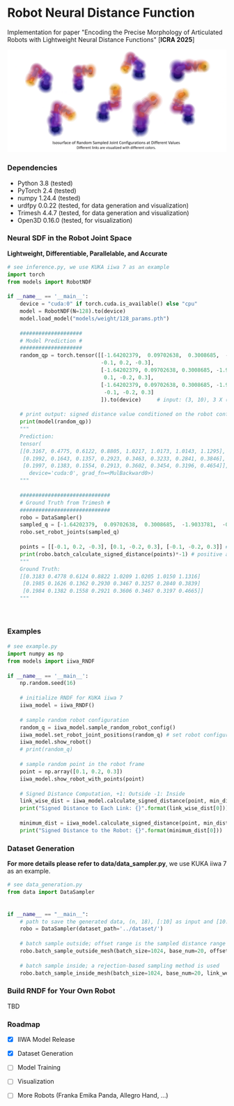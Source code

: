 # Robot Neural Distance Function

Implementation for paper "Encoding the Precise Morphology of Articulated Robots with Lightweight Neural Distance Functions" [**ICRA 2025**] 

![Screenshot from 2025-02-05 17-33-40](./media/examples.png)



### Dependencies

- Python 3.8 (tested)
- PyTorch 2.4 (tested)
- numpy 1.24.4 (tested)
- urdfpy 0.0.22 (tested, for data generation and visualization)
- Trimesh 4.4.7 (tested, for data generation and visualization)
- Open3D 0.16.0 (tested, for visualization) 



### Neural SDF in the Robot Joint Space

**Lightweight, Differentiable, Parallelable, and Accurate**

```python
# see inference.py, we use KUKA iiwa 7 as an example
import torch
from models import RobotNDF

if __name__ == '__main__':
    device = "cuda:0" if torch.cuda.is_available() else "cpu"
    model = RobotNDF(N=128).to(device)
    model.load_model("models/weight/128_params.pth")
	
    ####################
    # Model Prediction #
    ####################
    random_qp = torch.tensor([[-1.64202379,  0.09702638,  0.3008685,  -1.9033781,  -0.82645173, -1.15995584, 1.15286252,
                              -0.1, 0.2, -0.3],
                              [-1.64202379, 0.09702638, 0.3008685, -1.9033781, -0.82645173, -1.15995584, 1.15286252,
                               0.1, -0.2, 0.3],
                              [-1.64202379, 0.09702638, 0.3008685, -1.9033781, -0.82645173, -1.15995584, 1.15286252,
                               -0.1, -0.2, 0.3]
                              ]).to(device)     # input: (3, 10), 3 X (joint state,7 + query point,3)
	
    # print output: signed distance value conditioned on the robot configuraiton for each query point
    print(model(random_qp))
    """
	Prediction: 
	tensor(
	[[0.3167, 0.4775, 0.6122, 0.8805, 1.0217, 1.0173, 1.0143, 1.1295],
     [0.1992, 0.1643, 0.1357, 0.2923, 0.3463, 0.3233, 0.2841, 0.3846],
     [0.1997, 0.1383, 0.1554, 0.2913, 0.3602, 0.3454, 0.3196, 0.4654]],
       device='cuda:0', grad_fn=<MulBackward0>)
    """
    
    #############################
    # Ground Truth from Trimesh #
    #############################
    robo = DataSampler()
    sampled_q = [-1.64202379,  0.09702638,  0.3008685,  -1.9033781,  -0.82645173, -1.15995584, 1.15286252] # same joint state
    robo.set_robot_joints(sampled_q)

    points = [[-0.1, 0.2, -0.3], [0.1, -0.2, 0.3], [-0.1, -0.2, 0.3]] # same query points
    print(robo.batch_calculate_signed_distance(points)*-1) # positive as outside
    """
    Ground Truth: 
    [[0.3183 0.4778 0.6124 0.8822 1.0209 1.0205 1.0150 1.1316]
     [0.1985 0.1626 0.1362 0.2930 0.3467 0.3257 0.2840 0.3839]
     [0.1984 0.1382 0.1558 0.2921 0.3606 0.3467 0.3197 0.4665]]
    """

    
```



### Examples

```python
# see example.py
import numpy as np
from models import iiwa_RNDF

if __name__ == '__main__':
    np.random.seed(16)

    # initialize RNDF for KUKA iiwa 7
    iiwa_model = iiwa_RNDF()

    # sample random robot configuration
    random_q = iiwa_model.sample_random_robot_config()
    iiwa_model.set_robot_joint_positions(random_q) # set robot configuration
    iiwa_model.show_robot()
    # print(random_q)

    # sample random point in the robot frame
    point = np.array([0.1, 0.2, 0.3])
    iiwa_model.show_robot_with_points(point)

    # Signed Distance Computation, +1: Outside -1: Inside
    link_wise_dist = iiwa_model.calculate_signed_distance(point, min_dist=False)
    print("Signed Distance to Each Link: {}".format(link_wise_dist[0]))

    minimum_dist = iiwa_model.calculate_signed_distance(point, min_dist=True)
    print("Signed Distance to the Robot: {}".format(minimum_dist[0]))
```



### Dataset Generation

**For more details please refer to data/data_sampler.py**, we use KUKA iiwa 7 as an example.

```python
# see data_generation.py
from data import DataSampler


if __name__ == "__main__":
    # path to save the generated data, (n, 18), [:10] as input and [10:] as sdf
    robo = DataSampler(dataset_path='../dataset/')
    
    # batch sample outside; offset range is the sampled distance range for each link
    robo.batch_sample_outside_mesh(batch_size=1024, base_num=20, offset_range=[0., 0.1])

    # batch sample inside; a rejection-based sampling method is used
    robo.batch_sample_inside_mesh(batch_size=1024, base_num=20, link_weights=[1, 1, 1, 1, 1, 2, 1, 1])
```



### Build RNDF for Your Own Robot

TBD





### Roadmap

- [x] IIWA Model Release

- [x] Dataset Generation

- [ ] Model Training 

- [ ] Visualization

- [ ] More Robots (Franka Emika Panda, Allegro Hand, ...)

  

